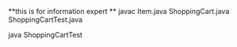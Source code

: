 **this is for information expert **
javac Item.java ShoppingCart.java ShoppingCartTest.java

java ShoppingCartTest

